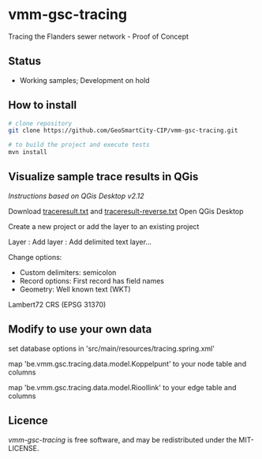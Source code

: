 # vmm-gsc-tracing
Tracing the Flanders sewer network - Proof of Concept

## Status
* Working samples; Development on hold


## How to install
```bash
# clone repository
git clone https://github.com/GeoSmartCity-CIP/vmm-gsc-tracing.git

# to build the project and execute tests
mvn install
```

## Visualize sample trace results in QGis
*Instructions based on QGis Desktop v2.12*

Download [traceresult.txt](https://github.com/GeoSmartCity-CIP/vmm-gsc-tracing/blob/master/traceresult.txt) and [traceresult-reverse.txt](https://github.com/GeoSmartCity-CIP/vmm-gsc-tracing/blob/master/traceresult-reverse.txt)
Open QGis Desktop

Create a new project or add the layer to an existing project

Layer : Add layer : Add delimited text layer...

Change options:
* Custom delimiters: semicolon
* Record options: First record has field names
* Geometry: Well known text (WKT)

Lambert72 CRS (EPSG 31370)

## Modify to use your own data
set database options in 'src/main/resources/tracing.spring.xml'

map 'be.vmm.gsc.tracing.data.model.Koppelpunt' to your node table and columns

map 'be.vmm.gsc.tracing.data.model.Rioollink' to your edge table and columns


## Licence 
*vmm-gsc-tracing* is free software, and may be redistributed under the MIT-LICENSE.